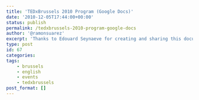```yaml
---
title: 'TEDxBrussels 2010 Program (Google Docs)'
date: '2010-12-05T17:44:00+00:00'
status: publish
permalink: /tedxbrussels-2010-program-google-docs
author: '@ramonsuarez'
excerpt: 'Thanks to Edouard Seynaeve for creating and sharing this document with the program of TEDxBrussels 2010 in an easily searchable format that can be printed and read on mobile devices. See you all onsite tomorrow! Here is a copy of the document at 1...'
type: post
id: 67
categories:
tags:
    - brussels
    - english
    - events
    - tedxbrussels
post_format: []
---
```

<!DOCTYPE html PUBLIC "-//W3C//DTD HTML 4.0 Transitional//EN" "http://www.w3.org/TR/REC-html40/loose.dtd">
<?xml encoding="UTF-8">
